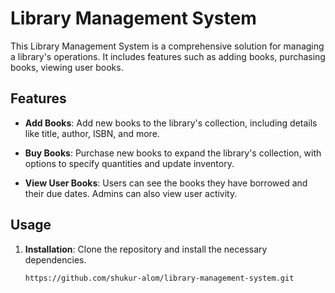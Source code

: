 # Library Management System

This Library Management System is a comprehensive solution for managing a library's operations. It includes features such as adding books, purchasing books, viewing user books.

## Features

- **Add Books**: Add new books to the library's collection, including details like title, author, ISBN, and more.

- **Buy Books**: Purchase new books to expand the library's collection, with options to specify quantities and update inventory.

- **View User Books**: Users can see the books they have borrowed and their due dates. Admins can also view user activity.


## Usage

1. **Installation**: Clone the repository and install the necessary dependencies.

   ```
   https://github.com/shukur-alom/library-management-system.git
   ```
